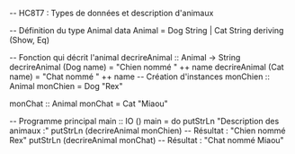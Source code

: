 -- HC8T7 : Types de données et description d'animaux

-- Définition du type Animal
data Animal = Dog String | Cat String
    deriving (Show, Eq)

-- Fonction qui décrit l'animal
decrireAnimal :: Animal -> String
decrireAnimal (Dog name) = "Chien nommé " ++ name
decrireAnimal (Cat name) = "Chat nommé " ++ name
-- Création d'instances
monChien :: Animal
monChien = Dog "Rex"

monChat :: Animal
monChat = Cat "Miaou"

-- Programme principal
main :: IO ()
main = do
    putStrLn "Description des animaux :"
    putStrLn (decrireAnimal monChien)  -- Résultat : "Chien nommé Rex"
    putStrLn (decrireAnimal monChat)   -- Résultat : "Chat nommé Miaou"
